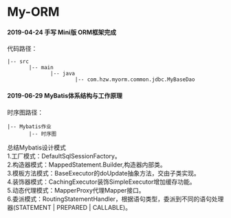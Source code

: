 # My-ORM

#### 2019-04-24 手写 Mini版 ORM框架完成<br/>
代码路径：            

    |-- src
           |-- main
                  |-- java
                          |-- com.hzw.myorm.common.jdbc.MyBaseDao
                          


#### 2019-06-29 MyBatis体系结构与工作原理<br/>

时序图路径：

    |-- Mybatis作业
           |-- 时序图
                 

总结Mybatis设计模式<br/>
1.工厂模式：DefaultSqlSessionFactory。<br/>
2.构造器模式：MappedStatement.Builder,构造器内部类。<br/>
3.模板方法模式：BaseExecutor的doUpdate抽象方法，交由子类实现。<br/>
4.装饰器模式：CachingExecutor装饰SimpleExecutor增加缓存功能。<br/>
5.动态代理模式：MapperProxy代理Mapper接口。<br/>
6.委派模式：RoutingStatementHandler，根据语句类型，委派到不同的语句处理器(STATEMENT | PREPARED | CALLABLE)。<br/>
